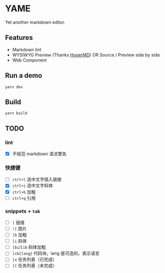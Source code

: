 # YAME

Yet another markdown editor.

## Features

* Markdown lint
* WYSIWYG Preview (Thanks [HyperMD](https://laobubu.net/HyperMD/#README.md)) OR Source / Preview side by side
* Web Component

## Run a demo

```shell
yarn dev
```

## Build

```shell
yarn build
```

## TODO

### lint

* [x] 不规范 markdown 语法警告

### 快捷键

* [ ] `ctrl+l` 选中文字插入链接
* [x] `ctrl+i` 选中文字斜体
* [x] `ctrl+b` 加粗
* [ ] `ctrl+q` 引用

### snippets + `tab`

* [ ] `[` 链接
* [ ] `![` 图片
* [ ] `[b` 加粗
* [ ] `[i` 斜体
* [ ] `[bi`/`[ib` 斜体加粗
* [ ] `[cb{lang}` 代码块，lang 是可选的，表示语言
* [ ] `[x` 任务列表（已完成）
* [ ] `[[` 任务列表（未完成）
